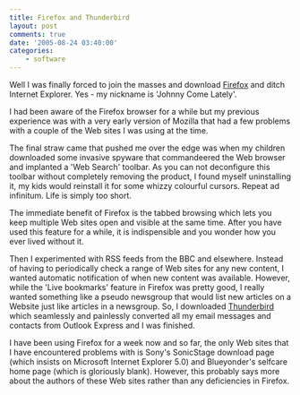 ```yaml
---
title: Firefox and Thunderbird
layout: post
comments: true
date: '2005-08-24 03:40:00'
categories:
    - software
---
```

Well I was finally forced to join the masses and download
[Firefox](http://www.mozilla.com/firefox/) and ditch Internet
Explorer.  Yes - my nickname is 'Johnny Come Lately'.

I had been aware of the Firefox browser for a while but my previous
experience was with a very early version of Mozilla that had a few
problems with a couple of the Web sites I was using at the time.

The final straw came that pushed me over the edge was when my children
downloaded some invasive spyware that commandeered the Web browser and
implanted a 'Web Search' toolbar. As you can not deconfigure this
toolbar without completely removing the product, I found myself
uninstalling it, my kids would reinstall it for some whizzy colourful
cursors. Repeat ad infinitum. Life is simply too short.

The immediate benefit of Firefox is the tabbed browsing which lets you
keep multiple Web sites open and visible at the same time. After you
have used this feature for a while, it is indispensible and you wonder
how you ever lived without it.

Then I experimented with RSS feeds from the BBC and elsewhere. Instead
of having to periodically check a range of Web sites for any new
content, I wanted automatic notification of when new content was
available. However, while the 'Live bookmarks' feature in Firefox was
pretty good, I really wanted something like a pseudo newsgroup that
would list new articles on a Website just like articles in a newsgroup.
So, I downloaded [Thunderbird](http://www.mozilla.com/thunderbird/)
which seamlessly and painlessly converted all my email messages and
contacts from Outlook Express and I was finished.

I have been using Firefox for a week now and so far, the only Web sites
that I have encountered problems with is Sony's SonicStage download page
(which insists on Microsoft Internet Explorer 5.0) and Blueyonder's
selfcare home page (which is gloriously blank). However, this probably
says more about the authors of these Web sites rather than any
deficiencies in Firefox.
